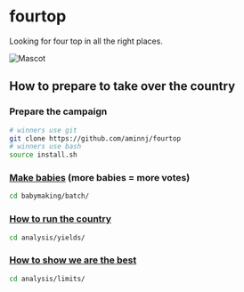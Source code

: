# fourtop
Looking for four top in all the right places.

![Mascot](http://i.imgur.com/k2FvE22.png)

## How to prepare to take over the country
### Prepare the campaign
```bash
# winners use git
git clone https://github.com/aminnj/fourtop
# winners use bash
source install.sh
```

### [Make babies](babymaking/batch/) (more babies = more votes)
```bash
cd babymaking/batch/
```

### [How to run the country](analysis/yields/)
```bash
cd analysis/yields/
```

### [How to show we are the best](analysis/limits/)
```bash
cd analysis/limits/
```
